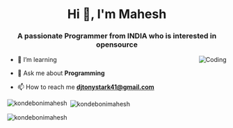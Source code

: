 <h1 align="center">Hi 👋, I'm Mahesh </h1>
<h3 align="center">A passionate Programmer from INDIA who is interested in opensource </h3>
<img align="right" alt="Coding" src="https://raw.githubusercontent.com/anikakash/anikakash/main/assets/focus-animation.gif?raw=true">

- 🌱 I’m  learning 

- 💬 Ask me about **Programming**

- 📫 How to reach me **djtonystark41@gmail.com**

<p><img align="left" src="https://github-readme-stats.vercel.app/api/top-langs?username=kondebonimahesh&show_icons=true&locale=en&layout=compact" alt="kondebonimahesh" /></p>

<p>&nbsp;<img align="center" src="https://github-readme-stats.vercel.app/api?username=kondebonimahesh&show_icons=true&locale=en" alt="kondebonimahesh" /></p>

<p><img align="center" src="https://github-readme-streak-stats.herokuapp.com/?user=kondebonimahesh&" alt="kondebonimahesh" /></p>
